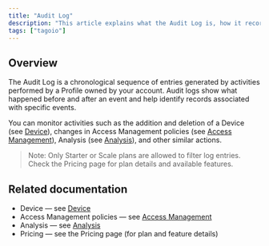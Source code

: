 ```yaml
---
title: "Audit Log"
description: "This article explains what the Audit Log is, how it records chronological activity from user Profiles, and what types of events you can monitor. It also notes plan restrictions for filtering log entries."
tags: ["tagoio"]
---
```


## Overview

The Audit Log is a chronological sequence of entries generated by activities performed by a Profile owned by your account. Audit logs show what happened before and after an event and help identify records associated with specific events.

You can monitor activities such as the addition and deletion of a Device (see [Device](../devices/devices)), changes in Access Management policies (see [Access Management](../security/access-management)), Analysis (see [Analysis](../analysis/analysis-overview)), and other similar actions.

<!-- Image placeholder removed for build -->

> Note: Only Starter or Scale plans are allowed to filter log entries. Check the Pricing page for plan details and available features.

## Related documentation

- Device — see [Device](../devices/devices)  
- Access Management policies — see [Access Management](../security/access-management)  
- Analysis — see [Analysis](../analysis/analysis-overview)  
- Pricing — see the Pricing page (for plan and feature details)